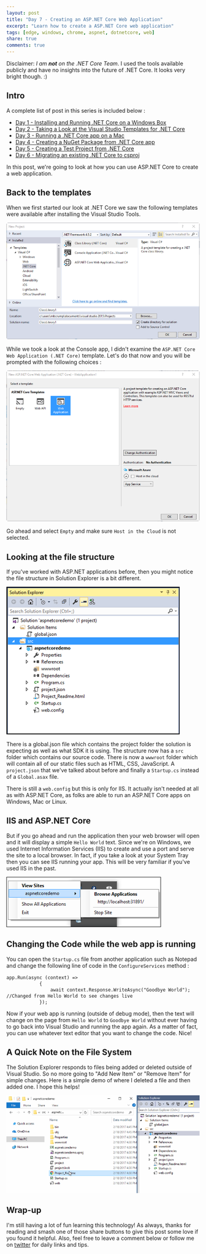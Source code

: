 ```yaml
---
layout: post
title: "Day 7 - Creating an ASP.NET Core Web Application"
excerpt: "Learn how to create a ASP.NET Core web application"
tags: [edge, windows, chrome, aspnet, dotnetcore, web]
share: true
comments: true
---
```


Disclaimer: *I am **not** on the .NET Core Team*. I used the tools available publicly and have no insights into the future of .NET Core. It looks very bright though. :)

## Intro

A complete list of post in this series is included below :

* [Day 1 - Installing and Running .NET Core on a Windows Box](http://michaelcrump.net/getting-started-with-aspnetcore/)
* [Day 2 - Taking a Look at the Visual Studio Templates for .NET Core](http://michaelcrump.net/part2-aspnetcore/)
* [Day 3 - Running a .NET Core app on a Mac](http://michaelcrump.net/part3-aspnetcore/)
* [Day 4 - Creating a NuGet Package from .NET Core app](http://michaelcrump.net/part4-aspnetcore/)
* [Day 5 - Creating a Test Project from .NET Core](http://michaelcrump.net/part5-aspnetcore/)
* [Day 6 - Migrating an existing .NET Core to csproj](http://michaelcrump.net/part6-aspnetcore/)

In this post, we're going to look at how you can use ASP.NET Core to create a web application. 

## Back to the templates

When we first started our look at .NET Core we saw the following templates were available after installing the Visual Studio Tools. 

![image](/files/dotnetcorevstemplates.png)

While we took a look at the Console app, I didn't examine the  `ASP.NET Core Web Application (.NET Core)` template. Let's do that now and you will be prompted with the following choices : 

![image](/files/aspnetcorewebapp.png)

Go ahead and select `Empty` and make sure `Host in the Cloud` is not selected. 

## Looking at the file structure

If you've worked with ASP.NET applications before, then you might notice the file structure in Solution Explorer is a bit different. 

![image](/files/solutionexpcoreapp.png)

There is a global.json file which contains the project folder the solution is expecting as well as what SDK it is using. The structure now has a `src` folder which contains our source code. There is now a `wwwroot` folder which will contain all of our static files such as HTML, CSS, JavaScript. A `project.json` that we've talked about before and finally a `Startup.cs` instead of a `Global.asax` file.

There is still a `web.config` but this is only for IIS. It actually isn't needed at all as with ASP.NET Core, as folks are able to run an ASP.NET Core apps on Windows, Mac or Linux. 

## IIS and ASP.NET Core

But if you go ahead and run the application then your web browser will open and it will display a simple `Hello World` text. Since we're on Windows, we used Internet Information Services (IIS) to create and use a port and serve the site to a local browser. In fact, if you take a look at your System Tray then you can see IIS running your app. This will be very familiar if you've used IIS in the past. 

![image](/files/systrayaspnetwebdemo.png)

## Changing the Code while the web app is running

You can open the `Startup.cs` file from another application such as Notepad and change the following line of code in the `ConfigureServices` method :

	app.Run(async (context) =>
	            {
	                await context.Response.WriteAsync("Goodbye World"); //Changed from Hello World to see changes live
	            });

Now if your web app is running (outside of debug mode), then the text will change on the page from `Hello World` to `Goodbye World` without ever having to go back into Visual Studio and running the app again. As a matter of fact, you can use whatever text editor that you want to change the code. Nice!

## A Quick Note on the File System

The Solution Explorer responds to files being added or deleted outside of Visual Studio. So no more going to "Add New Item" or "Remove Item" for simple changes. Here is a simple demo of where I deleted a file and then added one. I hope this helps!

![image](/files/aspnetfilesdemo.gif)


## Wrap-up

I'm still having a lot of fun learning this technology! As always, thanks for reading and smash one of those share buttons to give this post some love if you found it helpful. Also, feel free to leave a comment below or follow me on [twitter](http://twitter.com/mbcrump) for daily links and tips. 
